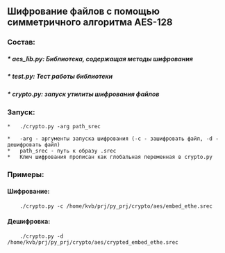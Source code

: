 ## Шифрование файлов с помощью симметричного алгоритма AES-128
### Состав:
##### * 	aes_lib.py: Библиотека, содержащая методы шифрования
##### * 	test.py: Тест работы библиотеки
##### * 	crypto.py: запуск утилиты шифрования файлов

### Запуск:
	* 	./crypto.py -arg path_srec

	* 	-arg - аргументы запуска шифрования (-с - зашифровать файл, -d - дешифровать файл)
	* 	path_srec - путь к образу .srec
	* 	Ключ шифрования прописан как глобальная переменная в crypto.py

###	Примеры:
#### Шифрование:
	 	./crypto.py -c /home/kvb/prj/py_prj/crypto/aes/embed_ethe.srec 
#### Дешифровка:
	 	./crypto.py -d /home/kvb/prj/py_prj/crypto/aes/crypted_embed_ethe.srec  	




